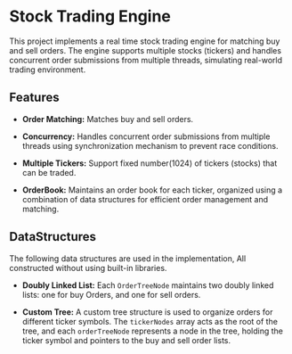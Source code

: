 # Stock Trading Engine

This project implements a real time stock trading engine for matching buy and sell orders. The engine supports multiple stocks (tickers) and handles concurrent order submissions from multiple threads, simulating real-world trading environment.


## Features

* **Order Matching:** Matches buy and sell orders.

* **Concurrency:** Handles concurrent order submissions from multiple threads using synchronization mechanism to prevent race conditions.

* **Multiple Tickers:** Support fixed number(1024) of tickers (stocks) that can be traded.

* **OrderBook:** Maintains an order book for each ticker, organized using a combination of data structures for efficient order management and matching.


## DataStructures

The following data structures are used in the implementation, All constructed without using built-in libraries.

* **Doubly Linked List:** Each `OrderTreeNode` maintains two doubly linked lists: one for buy Orders, and one for sell orders.

* **Custom Tree:** A custom tree structure is used to organize orders for different ticker symbols. The `tickerNodes` array acts as the root of the tree, and each `orderTreeNode` represents a node in the tree, holding the ticker symbol and pointers to the buy and sell order lists.
